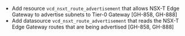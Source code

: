 * Add resource `vcd_nsxt_route_advertisement` that allows NSX-T Edge Gateway to advertise subnets to Tier-0 Gateway [GH-858, GH-888]
* Add datasource `vcd_nsxt_route_advertisement` that reads the NSX-T Edge Gateway routes that are being advertised [GH-858, GH-888]